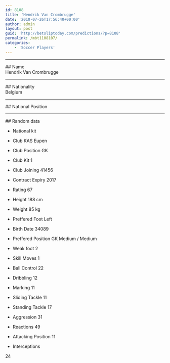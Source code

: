 ```yaml
---
id: 8108
title: 'Hendrik Van Crombrugge'
date: '2010-07-26T17:56:40+00:00'
author: admin
layout: post
guid: 'http://betsliptoday.com/predictions/?p=8108'
permalink: /mbt1108107/
categories:
    - 'Soccer Players'
---
```


- - - - - -

\## Name  
 Hendrik Van Crombrugge

- - - - - -

\## Nationality  
 Belgium

- - - - - -

\## National Position

- - - - - -

\## Random data

- National kit
- Club
 KAS Eupen

- Club Position
 GK

- Club Kit
 1

- Club Joining
 41456

- Contract Expiry
 2017

- Rating
 67

- Height
 188 cm

- Weight
 85 kg

- Preffered Foot
 Left

- Birth Date
 34089

- Preffered Position
 GK Medium / Medium

- Weak foot
 2

- Skill Moves
 1

- Ball Control
 22

- Dribbling
 12

- Marking
 11

- Sliding Tackle
 11

- Standing Tackle
 17

- Aggression
 31

- Reactions
 49

- Attacking Position
 11

- Interceptions

 24